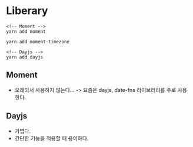 # Liberary

```
<!-- Moment -->
yarn add moment

yarn add moment-timezone

<!-- Dayjs -->
yarn add dayjs
```

## Moment

- 오래되서 사용하지 않는다...
  -> 요즘은 dayjs, date-fns 라이브러리를 주로 사용한다.

## Dayjs

- 가볍다.
- 간단한 기능을 적용할 때 용이하다.
